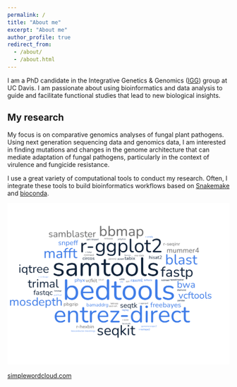 ```yaml
---
permalink: /
title: "About me"
excerpt: "About me"
author_profile: true
redirect_from: 
  - /about/
  - /about.html
---
```


I am a PhD candidate in the Integrative Genetics & Genomics ([IGG](https://igg.ucdavis.edu)) group at UC Davis. I am passionate about using bioinformatics and data analysis to guide and facilitate functional studies that lead to new biological insights.

## My research
My focus is on comparative genomics analyses of fungal plant pathogens. Using next generation sequencing data and genomics data, I am interested in finding mutations and changes in the genome architecture that can mediate adaptation of fungal pathogens, particularly in the context of virulence and fungicide resistance.



I use a great variety of computational tools to conduct my research. Often, I integrate these tools to build bioinformatics workflows based on [Snakemake](https://snakemake-wrappers.readthedocs.io/en/stable/) and [bioconda](http://bioconda.github.io).


![text](images/software_cloud.png "title")

[simplewordcloud.com](https://simplewordcloud.com)